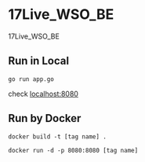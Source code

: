 # 17Live_WSO_BE

17Live_WSO_BE

## Run in Local

```
go run app.go
```

check [localhost:8080](localhost:8080)

## Run by Docker

```
docker build -t [tag name] .
```

```
docker run -d -p 8080:8080 [tag name]
```
